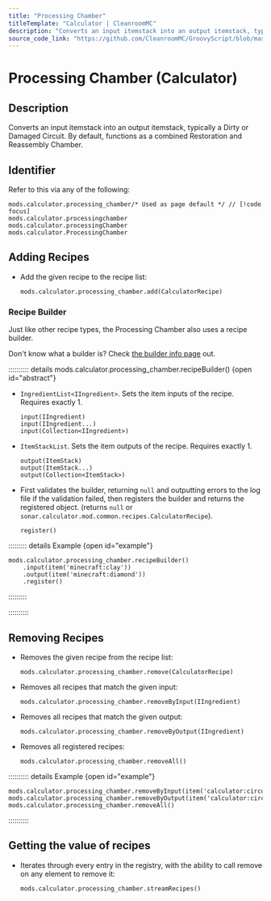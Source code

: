 ```yaml
---
title: "Processing Chamber"
titleTemplate: "Calculator | CleanroomMC"
description: "Converts an input itemstack into an output itemstack, typically a Dirty or Damaged Circuit. By default, functions as a combined Restoration and Reassembly Chamber."
source_code_link: "https://github.com/CleanroomMC/GroovyScript/blob/master/src/main/java/com/cleanroommc/groovyscript/compat/mods/calculator/ProcessingChamber.java"
---
```


# Processing Chamber (Calculator)

## Description

Converts an input itemstack into an output itemstack, typically a Dirty or Damaged Circuit. By default, functions as a combined Restoration and Reassembly Chamber.

## Identifier

Refer to this via any of the following:

```groovy:no-line-numbers {1}
mods.calculator.processing_chamber/* Used as page default */ // [!code focus]
mods.calculator.processingchamber
mods.calculator.processingChamber
mods.calculator.ProcessingChamber
```


## Adding Recipes

- Add the given recipe to the recipe list:

    ```groovy:no-line-numbers
    mods.calculator.processing_chamber.add(CalculatorRecipe)
    ```


### Recipe Builder

Just like other recipe types, the Processing Chamber also uses a recipe builder.

Don't know what a builder is? Check [the builder info page](../../getting_started/builder.md) out.

:::::::::: details mods.calculator.processing_chamber.recipeBuilder() {open id="abstract"}
- `IngredientList<IIngredient>`. Sets the item inputs of the recipe. Requires exactly 1.

    ```groovy:no-line-numbers
    input(IIngredient)
    input(IIngredient...)
    input(Collection<IIngredient>)
    ```

- `ItemStackList`. Sets the item outputs of the recipe. Requires exactly 1.

    ```groovy:no-line-numbers
    output(ItemStack)
    output(ItemStack...)
    output(Collection<ItemStack>)
    ```

- First validates the builder, returning `null` and outputting errors to the log file if the validation failed, then registers the builder and returns the registered object. (returns `null` or `sonar.calculator.mod.common.recipes.CalculatorRecipe`).

    ```groovy:no-line-numbers
    register()
    ```

::::::::: details Example {open id="example"}
```groovy:no-line-numbers
mods.calculator.processing_chamber.recipeBuilder()
    .input(item('minecraft:clay'))
    .output(item('minecraft:diamond'))
    .register()
```

:::::::::

::::::::::

## Removing Recipes

- Removes the given recipe from the recipe list:

    ```groovy:no-line-numbers
    mods.calculator.processing_chamber.remove(CalculatorRecipe)
    ```

- Removes all recipes that match the given input:

    ```groovy:no-line-numbers
    mods.calculator.processing_chamber.removeByInput(IIngredient)
    ```

- Removes all recipes that match the given output:

    ```groovy:no-line-numbers
    mods.calculator.processing_chamber.removeByOutput(IIngredient)
    ```

- Removes all registered recipes:

    ```groovy:no-line-numbers
    mods.calculator.processing_chamber.removeAll()
    ```

:::::::::: details Example {open id="example"}
```groovy:no-line-numbers
mods.calculator.processing_chamber.removeByInput(item('calculator:circuitdamaged:4'))
mods.calculator.processing_chamber.removeByOutput(item('calculator:circuitboard:1'))
mods.calculator.processing_chamber.removeAll()
```

::::::::::

## Getting the value of recipes

- Iterates through every entry in the registry, with the ability to call remove on any element to remove it:

    ```groovy:no-line-numbers
    mods.calculator.processing_chamber.streamRecipes()
    ```
